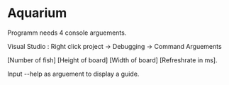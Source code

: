 # Aquarium

Programm needs 4 console arguements. 

Visual Studio : Right click project -> Debugging -> Command Arguements  

[Number of fish] [Height of board] [Width of board] [Refreshrate in ms].

Input --help as arguement to display a guide. 
